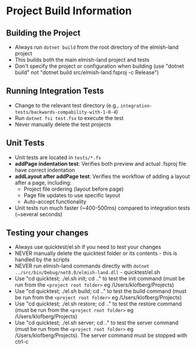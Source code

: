 # Project Build Information

## Building the Project
- Always run `dotnet build` from the root directory of the elmish-land project
- This builds both the main elmish-land project and tests
- Don't specify the project or configuration when building (use "dotnet build" not "dotnet build src/elmish-land.fsproj -c Release")

## Running Integration Tests
- Change to the relevant test directory (e.g., `integration-tests/backwards-compability-with-1-0-4`)
- Run `dotnet fsi test.fsx` to execute the test
- Never manually delete the test projects

## Unit Tests
- Unit tests are located in `tests/*.fs`
- **addPage indentation test**: Verifies both preview and actual .fsproj file have correct indentation
- **addLayout after addPage test**: Verifies the workflow of adding a layout after a page, including:
  - Project file ordering (layout before page)  
  - Page file updates to use specific layout
  - Auto-accept functionality
- Unit tests run much faster (~400-500ms) compared to integration tests (~several seconds)

## Testing your changes
- Always use quicktest/el.sh if you need to test your changes
- NEVER manually delete the quicktest folder or its contents - this is handled by the scripts
- NEVER run elmish-land commands directly with `dotnet ../src/bin/Debug/net8.0/elmish-land.dll` - quicktest/el.sh
- Use "cd quicktest; ./el.sh init; cd .." to test the init command (must be run from the `<project root folder>` eg /Users/klofberg/Projects)
- Use "cd quicktest; ./el.sh build; cd .." to test the build command (must be run from the `<project root folder>` eg /Users/klofberg/Projects)
- Use "cd quicktest; ./el.sh restore; cd .." to test the restore command (must be run from the `<project root folder>` eg /Users/klofberg/Projects)
- Use "cd quicktest; ./el.sh server; cd .." to test the server command (must be run from the `<project root folder>` eg /Users/klofberg/Projects). The server command must be stopped with ctrl-c
